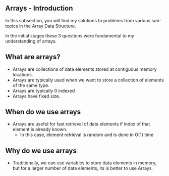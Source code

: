 ## Arrays - Introduction

In this subsection, you will find my solutions to problems from various sub-topics in the Array Data Structure.  

In the initial stages these 3 questions were fundamental to my understanding of arrays.

## What are arrays?
- Arrays are collections of data elements stored at contiguous memory locations.
- Arrays are typically used when we want to store a collection of elements of the same type.
- Arrays are typically 0 indexed 
- Arrays have fixed size.

## When do we use arrays
- Arrays are useful for fast retrieval of data elements if index of that element is already known.
    - In this case, element retrieval is random and is done in O(1) time

## Why do we use arrays
- Traditionally, we can use variables to store data elements in memory, but for a larger number of data elements, its is better to use Arrays.


